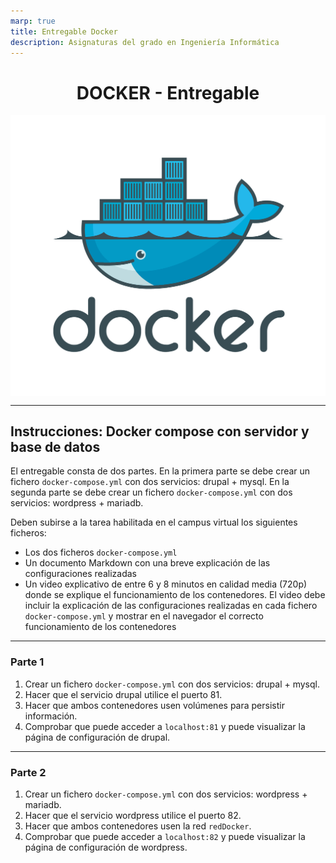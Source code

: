 ```yaml
---
marp: true
title: Entregable Docker
description: Asignaturas del grado en Ingeniería Informática 
---
```


<!-- size: 16:9 -->
<!-- theme: default -->

<!-- paginate: false -->
<!-- headingDivider: 1 -->

<style>
h1 {
  text-align: center;
}
img[alt~="center"] {
  display: block;
  margin: 0 auto;
}
</style>

# DOCKER - Entregable

![width:480 center](img/docker-010.png)

---

## Instrucciones: Docker compose con servidor y base de datos

El entregable consta de dos partes. En la primera parte se debe crear un fichero `docker-compose.yml` con dos servicios: drupal + mysql. En la segunda parte se debe crear un fichero `docker-compose.yml` con dos servicios: wordpress + mariadb.

Deben subirse a la tarea habilitada en el campus virtual los siguientes ficheros:
- Los dos ficheros `docker-compose.yml`
- Un documento Markdown con una breve explicación de las configuraciones realizadas
- Un video explicativo de entre 6 y 8 minutos en calidad media (720p) donde se explique el funcionamiento de los contenedores. El video debe incluir la explicación de las configuraciones realizadas en cada fichero `docker-compose.yml` y mostrar en el navegador el correcto funcionamiento de los contenedores

---

### Parte 1

1) Crear un fichero `docker-compose.yml` con dos servicios: drupal + mysql.
2) Hacer que el servicio drupal utilice el puerto 81.
3) Hacer que ambos contenedores usen volúmenes para persistir información.
4) Comprobar que puede acceder a `localhost:81` y puede visualizar la página de configuración de drupal.

---

### Parte 2

1) Crear un fichero `docker-compose.yml` con dos servicios: wordpress +  mariadb.
2) Hacer que el servicio wordpress utilice el puerto 82.
3) Hacer que ambos contenedores usen la red `redDocker`.
4) Comprobar que puede acceder a `localhost:82` y puede visualizar la página de configuración de wordpress.
